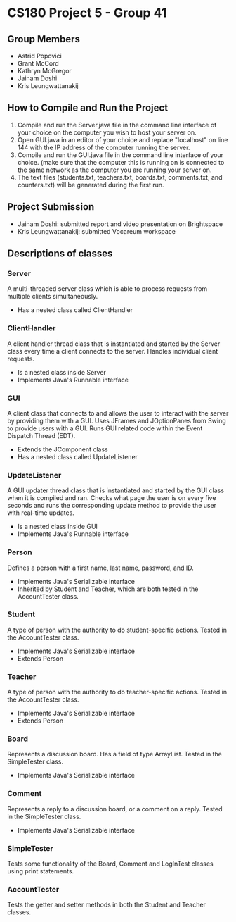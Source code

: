 # CS180 Project 5 - Group 41
## Group Members
- Astrid Popovici
- Grant McCord
- Kathryn McGregor
- Jainam Doshi
- Kris Leungwattanakij 

## How to Compile and Run the Project
1) Compile and run the Server.java file in the command line interface of your choice on the computer you wish to host your server on. 
2) Open GUI.java in an editor of your choice and replace "localhost" on line 144 with the IP address of the computer running the server. 
3) Compile and run the GUI.java file in the command line interface of your choice. (make sure that the computer this is running on is connected to the same network as the computer you are running your server on.
4) The text files (students.txt, teachers.txt, boards.txt, comments.txt, and counters.txt) will be generated during the first run.

## Project Submission
- Jainam Doshi: submitted report and video presentation on Brightspace
- Kris Leungwattanakij: submitted Vocareum workspace

## Descriptions of classes
### Server
A multi-threaded server class which is able to process requests from multiple clients simultaneously.
- Has a nested class called ClientHandler

### ClientHandler
A client handler thread class that is instantiated and started by the Server class every time a client connects to the server.  Handles individual client requests.
- Is a nested class inside Server
- Implements Java's Runnable interface

### GUI
A client class that connects to and allows the user to interact with the server by providing them with a GUI.  Uses JFrames and JOptionPanes from Swing to provide users with a GUI.  Runs GUI related code within the Event Dispatch Thread (EDT).
- Extends the JComponent class
- Has a nested class called UpdateListener

### UpdateListener
A GUI updater thread class that is instantiated and started by the GUI class when it is compiled and ran.  Checks what page the user is on every five seconds and runs the corresponding update method to provide the user with real-time updates.
- Is a nested class inside GUI
- Implements Java's Runnable interface

### Person
Defines a person with a first name, last name, password, and ID.  
- Implements Java's Serializable interface
- Inherited by Student and Teacher, which are both tested in the AccountTester class.

### Student 
A type of person with the authority to do student-specific actions.  Tested in the AccountTester class.
- Implements Java's Serializable interface
- Extends Person

### Teacher 
A type of person with the authority to do teacher-specific actions.  Tested in the AccountTester class.
- Implements Java's Serializable interface
- Extends Person
  
### Board
Represents a discussion board.  Has a field of type ArrayList<Comment>.  Tested in the SimpleTester class.  
- Implements Java's Serializable interface

### Comment
Represents a reply to a discussion board, or a comment on a reply.  Tested in the SimpleTester class.
- Implements Java's Serializable interface

### SimpleTester
Tests some functionality of the Board, Comment and LogInTest classes using print statements.

### AccountTester
Tests the getter and setter methods in both the Student and Teacher classes.
